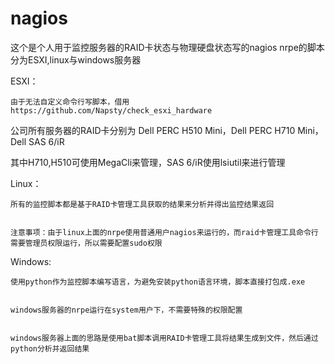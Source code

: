 # nagios
这个是个人用于监控服务器的RAID卡状态与物理硬盘状态写的nagios nrpe的脚本
分为ESXI,linux与windows服务器

ESXI：



    由于无法自定义命令行写脚本，借用https://github.com/Napsty/check_esxi_hardware



公司所有服务器的RAID卡分别为 Dell PERC H510 Mini，Dell PERC H710 Mini，Dell SAS 6/iR


其中H710,H510可使用MegaCli来管理，SAS 6/iR使用lsiutil来进行管理



Linux：


    所有的监控脚本都是基于RAID卡管理工具获取的结果来分析并得出监控结果返回
    
    
    注意事项：由于linux上面的nrpe使用普通用户nagios来运行的，而raid卡管理工具命令行需要管理员权限运行，所以需要配置sudo权限
    
    
    



Windows:


    使用python作为监控脚本编写语言，为避免安装python语言环境，脚本直接打包成.exe
    
    
    windows服务器的nrpe运行在system用户下，不需要特殊的权限配置
    
    
    windows服务器上面的思路是使用bat脚本调用RAID卡管理工具将结果生成到文件，然后通过python分析并返回结果
    

